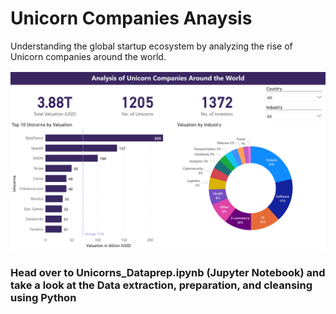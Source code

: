 # Unicorn Companies Anaysis
Understanding the global startup ecosystem by analyzing the rise of Unicorn companies around the world.

![Dashboard screenshot](Unicorns_analysis.jpg "Page 1")

### Head over to Unicorns_Dataprep.ipynb (Jupyter Notebook) and take a look at the Data extraction, preparation, and cleansing using Python
